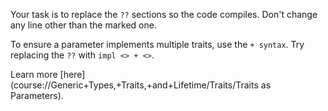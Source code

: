 

Your task is to replace the `??` sections so the code compiles.
Don't change any line other than the marked one.

<div class="hint">
To ensure a parameter implements multiple traits, use the <code>+ syntax</code>. Try replacing the
<code>??</code> with <code>impl <> + <></code>.

Learn more [here](course://Generic+Types,+Traits,+and+Lifetime/Traits/Traits as Parameters).
</div>
